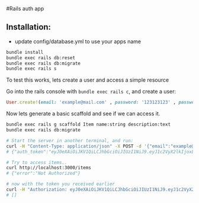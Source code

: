 #Rails auth app  

## Installation:  

- update config/database.yml to use your apps name  
```bash
bundle install  
bundle exec rails db:reset  
bundle exec rails db:migrate  
bundle exec rails s  
```

To test this works, lets create a user and access a simple resource  

Go into the rails console with `bundle exec rails c`, and create a user:  
```ruby
User.create!(email: 'example@mail.com' , password: '123123123' , password_confirmation: '123123123')
```

Now lets generate a basic scaffold and see if we can access it.  

```bash
bundle exec rails g scaffold Item name:string description:text
bundle exec rails db:migrate

# Start the server in another terminal, and run:
curl -H "Content-Type: application/json" -X POST -d '{"email":"example@mail.com","password":"123123123"}' http://localhost:3000/authenticate
# {"auth_token":"eyJ0eXAiOiJKV1QiLCJhbGciOiJIUzI1NiJ9.eyJ1c2VyX2lkIjoxLCJleHAiOjE0NjA2NTgxODZ9.xsSwcPC22IR71OBv6bU_OGCSyfE89DvEzWfDU0iybMA"}

# Try to access items..
curl http://localhost:3000/items
# {"error":"Not Authorized"}

# now with the token you received earlier
curl -H "Authorization: eyJ0eXAiOiJKV1QiLCJhbGciOiJIUzI1NiJ9.eyJ1c2VyX2lkIjoxLCJleHAiOjE0NjA2NTgxODZ9.xsSwcPC22IR71OBv6bU_OGCSyfE89DvEzWfDU0iybMA" http://localhost:3000/items
# []



